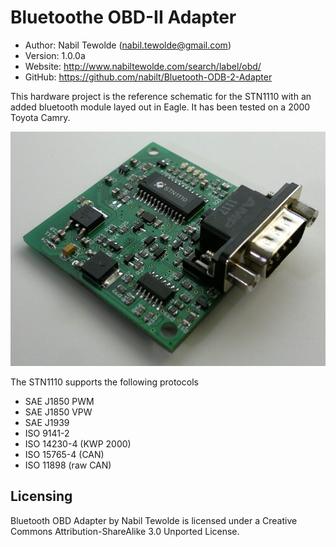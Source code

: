 Bluetoothe OBD-II Adapter
==========================================

* Author:    Nabil Tewolde (<nabil.tewolde@gmail.com>)
* Version:   1.0.0a
* Website:   <http://www.nabiltewolde.com/search/label/obd/>
* GitHub:    <https://github.com/nabilt/Bluetooth-ODB-2-Adapter>

This hardware project is the reference schematic for the STN1110 with an added bluetooth module layed out in Eagle. It has been tested on a 2000 Toyota Camry.

![Screen shot 1](/pictures/obd_v1.0a.jpg)

The STN1110 supports the following protocols
* SAE J1850 PWM
* SAE J1850 VPW
* SAE J1939
* ISO 9141-2
* ISO 14230-4 (KWP 2000)
* ISO 15765-4 (CAN)
* ISO 11898 (raw CAN)

Licensing
---------

Bluetooth OBD Adapter by Nabil Tewolde is licensed under a Creative Commons Attribution-ShareAlike 3.0 Unported License.

